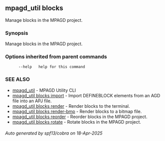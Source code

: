 ## mpagd_util blocks

Manage blocks in the MPAGD project.

### Synopsis

Manage blocks in the MPAGD project.

### Options inherited from parent commands

```
      --help   help for this command
```

### SEE ALSO

* [mpagd_util](mpagd_util.md)	 - MPAGD Utility CLI
* [mpagd_util blocks import](mpagd_util_blocks_import.md)	 - Import DEFINEBLOCK elements from an AGD file into an APJ file.
* [mpagd_util blocks render](mpagd_util_blocks_render.md)	 - Render blocks to the terminal.
* [mpagd_util blocks render-bmp](mpagd_util_blocks_render-bmp.md)	 - Render blocks to a bitmap file.
* [mpagd_util blocks reorder](mpagd_util_blocks_reorder.md)	 - Reorder blocks in the MPAGD project.
* [mpagd_util blocks rotate](mpagd_util_blocks_rotate.md)	 - Rotate blocks in the MPAGD project.

###### Auto generated by spf13/cobra on 18-Apr-2025
